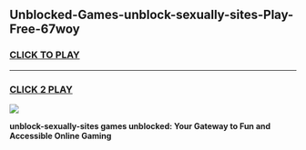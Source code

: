 
## Unblocked-Games-unblock-sexually-sites-Play-Free-67woy
<h3>
<a href="https://premium76.site?title=unblock-sexually-sites&ref=23A">CLICK TO PLAY</a></h3>
<hr>

<h3>
<a href="https://premium76.site?title=unblock-sexually-sites&ref=23A">CLICK 2 PLAY</a>
  
</h3>

<a href="https://premium76.site?title=unblock-sexually-sites&ref=23A"><img src="https://clearcache.store/games.png"></a>


**unblock-sexually-sites games unblocked: Your Gateway to Fun and Accessible Online Gaming**
